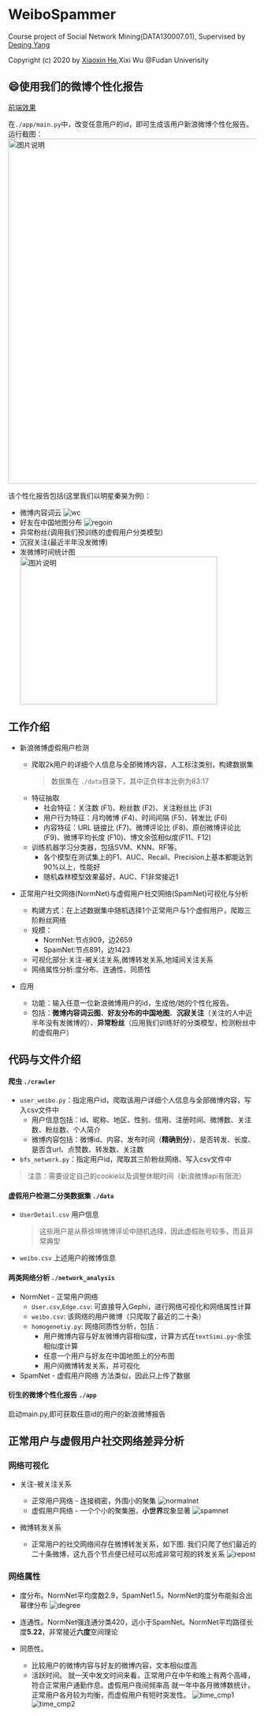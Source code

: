 # WeiboSpammer
Course project of Social Network Mining(DATA130007.01), Supervised by [Deqing Yang](http://www.cs.fudan.edu.cn/?page_id=2393)

Copyright (c) 2020 by [Xiaoxin He](https://github.com/Cautiousss),Xixi Wu @Fudan Univerisity

##

## 😄使用我们的微博个性化报告
[前端效果](https://github.com/Cautiousss/Weibo)

在`./app/main.py`中，改变任意用户的id，即可生成该用户新浪微博个性化报告。
运行截图：
<img src="https://github.com/WxxShirley/WeiboSpammer/blob/master/imgs/app_log.png" width = "600" height = "700" alt="图片说明" align=center />

该个性化报告包括(这里我们以明星秦昊为例)：

* 微博内容词云
   ![wc](https://github.com/WxxShirley/WeiboSpammer/blob/master/app/derived/kw_1740197697.png)
* 好友在中国地图分布
   ![regoin](https://github.com/WxxShirley/WeiboSpammer/blob/master/app/derived/region_1740197697.png)
* 异常粉丝(调用我们预训练的虚假用户分类模型)
* 沉寂关注(最近半年没发微博)
* 发微博时间统计图
  <img src="https://github.com/WxxShirley/WeiboSpammer/blob/master/app/derived/date_1740197697.png" width = "400" height = "300" alt="图片说明" align=center />
   

## 工作介绍
* 新浪微博虚假用户检测
  * 爬取2k用户的详细个人信息与全部微博内容，人工标注类别，构建数据集
    > 数据集在 `./data`目录下，其中正负样本比例为83:17
  * 特征抽取
     * 社会特征：关注数 (F1)、粉丝数 (F2)、关注粉丝比 (F3)
     * 用户行为特征：月均微博 (F4)、时间间隔 (F5)、转发比 (F6)
     * 内容特征：URL 链接比 (F7)、微博评论比 (F8)、原创微博评论比 (F9)、微博平均长度 (F10)、博文余弦相似度(F11、F12)
  * 训练机器学习分类器，包括SVM、KNN、RF等。
     * 各个模型在测试集上的F1、AUC、Recall、Precision上基本都能达到90%以上，性能好
     * 随机森林模型效果最好，AUC、F1非常接近1

* 正常用户社交网络(NormNet)与虚假用户社交网络(SpamNet)可视化与分析
  * 构建方式：在上述数据集中随机选择1个正常用户与1个虚假用户，爬取三阶粉丝网络
  * 规模：
     - NormNet:节点909，边2659
     - SpamNet:节点891，边1423
  * 可视化部分:关注-被关注关系,微博转发关系,地域间关注关系
  * 网络属性分析:度分布、连通性、同质性

* 应用
   * 功能：输入任意一位新浪微博用户的id，生成他/她的个性化报告。
   * 包括：**微博内容词云图**、**好友分布的中国地图**、**沉寂关注**（关注的人中近半年没有发微博的）、**异常粉丝**（应用我们训练好的分类模型，检测粉丝中的虚假用户）
##

## 代码与文件介绍
#### 爬虫 `./crawler`
* `user_weibo.py`：指定用户id，爬取该用户详细个人信息与全部微博内容，写入csv文件中
    * 用户信息包括：id、昵称、地区、性别、信用、注册时间、微博数、关注数、粉丝数、个人简介
    * 微博内容包括：微博id、内容、发布时间（**精确到分**）、是否转发、长度、是否含url、点赞数、转发数、关注数
* `bfs_network.py`：指定用户id，爬取其三阶粉丝网络、写入csv文件中
> 注意：需要设定自己的cookie以及调整休眠时间（新浪微博api有限流）

#### 虚假用户检测二分类数据集 `./data`
* `UserDetail.csv` 用户信息 
  > 这些用户是从蔡徐坤微博评论中随机选择，因此虚假账号较多，而且非常典型
* `weibo.csv` 上述用户的微博信息

#### 两类网络分析 `./network_analysis`
* NormNet - 正常用户网络
  * `User.csv`,`Edge.csv`: 可直接导入Gephi，进行网络可视化和网络属性计算
  * `weibo.csv`: 该网络的用户微博（只爬取了最近的二十条）
  * `homogenetiy.py`: 网络同质性分析，包括：
     * 用户微博内容与好友微博内容相似度，计算方式在`textSimi.py`-余弦相似度计算
     * 任意一个用户与好友在中国地图上的分布图
     * 用户间微博转发关系，并可视化
* SpamNet - 虚假用户网络
   方法类似，因此只上传了数据

#### 衍生的微博个性化报告 `./app`
启动main.py,即可获取任意id的用户的新浪微博报告

##


## 正常用户与虚假用户社交网络差异分析
### 网络可视化
* 关注-被关注关系
  * 正常用户网络 - 连接稠密，外围小的聚集
    ![normalnet](https://github.com/WxxShirley/WeiboSpammer/blob/master/imgs/NormNet.jpeg)
  * 虚假用户网络 - 一个个小的聚集圈，**小世界**现象显著
    ![spamnet](https://github.com/WxxShirley/WeiboSpammer/blob/master/imgs/SpamNet.jpeg)

* 微博转发关系
   * 正常用户的社交网络间存在微博转发关系，如下图. 我们只爬了他们最近的二十条微博，这九百个节点便已经可以形成非常可观的转发关系
   ![repost](https://github.com/WxxShirley/WeiboSpammer/blob/master/imgs/RepostNetwork.jpeg)


### 网络属性
* 度分布。NormNet平均度数2.9，SpamNet1.5。NormNet的度分布能拟合出幂律分布
  ![degree](https://github.com/WxxShirley/WeiboSpammer/blob/master/imgs/degree.png)
  
  
* 连通性。NormNet强连通分类420，远小于SpamNet。NormNet平均路径长度**5.22**，非常接近**六度**空间理论  

* 同质性。
  * 比较用户的微博内容与好友的微博内容，文本相似度高
  * 活跃时间。
     就一天中发文时间来看，正常用户在中午和晚上有两个高峰，符合正常用户通勤作息。虚假用户夜间频率高
     就一年中各月微博数统计，正常用户各月较为均衡，而虚假用户有短时突发性。
     ![time_cmp1](https://github.com/WxxShirley/WeiboSpammer/blob/master/imgs/time_comp.png)
     ![time_cmp2](https://github.com/WxxShirley/WeiboSpammer/blob/master/imgs/time_comp2.png)
     
  
